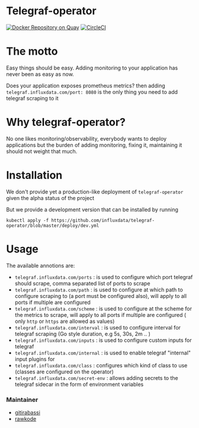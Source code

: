 # Telegraf-operator

[![Docker Repository on Quay](https://quay.io/repository/influxdb/telegraf-operator/status "Docker Repository on Quay")](https://quay.io/repository/influxdb/telegraf-operator)
[![CircleCI](https://circleci.com/gh/influxdata/telegraf-operator/tree/master.svg?style=svg)](https://circleci.com/gh/influxdata/telegraf-operator/tree/master)

# The motto
Easy things should be easy. Adding monitoring to your application has never been as easy as now. 

Does your application exposes prometheus metrics? then adding `telegraf.influxdata.com/port: 8080` is the only thing you need to add telegraf scraping to it

# Why telegraf-operator?

No one likes monitoring/observability, everybody wants to deploy applications but the burden of adding monitoring, fixing it, maintaining it should not weight that much. 

# Installation

We don't provide yet a production-like deployment of `telegraf-operator` given the alpha status of the project 

But we provide a development version that can be installed by running

```shell
kubectl apply -f https://github.com/influxdata/telegraf-operator/blob/master/deploy/dev.yml
```

# Usage

The available annotions are:
- `telegraf.influxdata.com/ports` : is used to configure which port telegraf should scrape, comma separated list of ports to scrape
- `telegraf.influxdata.com/path` : is used to configure at which path to configure scraping to (a port must be configured also), will apply to all ports if multiple are configured
- `telegraf.influxdata.com/scheme` : is used to configure at the scheme for the metrics to scrape, will apply to all ports if multiple are configured ( only `http` or `https` are allowed as values)
- `telegraf.influxdata.com/interval` : is used to configure interval for telegraf scraping (Go style duration, e.g 5s, 30s, 2m .. )
- `telegraf.influxdata.com/inputs` : is used to configure custom inputs for telegraf
- `telegraf.influxdata.com/internal` : is used to enable telegraf "internal" input plugins for
- `telegraf.influxdata.com/class` : configures which kind of class to use (classes are configured on the operator)
- `telegraf.influxdata.com/secret-env` : allows adding secrets to the telegraf sidecar in the form of environment variables

### Maintainer

- [gitirabassi](https://github.com/gitirabassi)
- [rawkode](https://github.com/rawkode)
